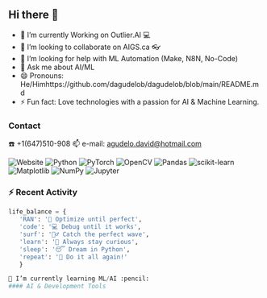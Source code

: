 ## Hi there 👋


- 🔭 I’m currently Working on Outlier.AI :computer: 
- 👯 I’m looking to collaborate on AIGS.ca :eyeglasses:
- 🤔 I’m looking for help with ML Automation (Make, N8N, No-Code)
- 💬 Ask me about AI/ML
- 😄 Pronouns: He/Himhttps://github.com/dagudelob/dagudelob/blob/main/README.md
- ⚡ Fun fact: Love technologies with a passion for AI & Machine Learning. 


### Contact 
:phone: +1(647)510-908
📫 e-mail: agudelo.david@hotmail.com

![Website](https://img.shields.io/website?url=https%3A%2F%2Fwww.linkedin.com%2Fin%2Fagudelodavid%2F)
![Python](https://img.shields.io/badge/-Python-3776AB?style=flat&logo=Python&logoColor=white)
![PyTorch](https://img.shields.io/badge/-PyTorch-EE4C2C?style=flat&logo=PyTorch&logoColor=white)
![OpenCV](https://img.shields.io/badge/-OpenCV-5C3EE8?style=flat&logo=OpenCV&logoColor=white)
![Pandas](https://img.shields.io/badge/-Pandas-150458?style=flat&logo=pandas&logoColor=white)
![scikit-learn](https://img.shields.io/badge/-scikit%20learn-F7931E?style=flat&logo=scikit-learn&logoColor=white)
![Matplotlib](https://img.shields.io/badge/-Matplotlib-11557c?style=flat&logo=Python&logoColor=white)
![NumPy](https://img.shields.io/badge/-NumPy-013243?style=flat&logo=numpy&logoColor=white)
![Jupyter](https://img.shields.io/badge/-Jupyter-F37626?style=flat&logo=Jupyter&logoColor=white)

### :zap: Recent Activity
<!--RECENT_ACTIVITY:start--> 
<!--RECENT_ACTIVITY:Last_update_end--> 

```python
life_balance = {
   'RAN': '📡 Optimize until perfect',
   'code': '💻 Debug until it works',
   'surf': '🏄‍♂️ Catch the perfect wave',
   'learn': '🧠 Always stay curious',
   'sleep': '😴 Dream in Python',
   'repeat': '🔄 Do it all again!'
   }

🌱 I’m currently learning ML/AI :pencil: 
#### AI & Development Tools
